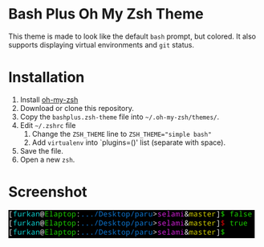 # Bash Plus Oh My Zsh Theme

This theme is made to look like the default `bash` prompt, but colored. It also supports displaying virtual environments and `git` status.

# Installation

1. Install [oh-my-zsh](https://ohmyz.sh)
1. Download or clone this repository.
1. Copy the `bashplus.zsh-theme` file into `~/.oh-my-zsh/themes/`.
1. Edit `~/.zshrc` file
    1. Change the `ZSH_THEME` line to `ZSH_THEME="simple bash"`
    1. Add `virtualenv` into `plugins=()' list (separate with space).
1. Save the file.
1. Open a new `zsh`.

# Screenshot

![Demo](https://raw.githubusercontent.com/Elagoht/BashPlusZshTheme/main/screenshot.png)
